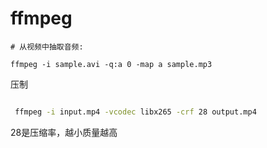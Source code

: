 # ffmpeg

```shell
# 从视频中抽取音频: 

ffmpeg -i sample.avi -q:a 0 -map a sample.mp3
```



压制

```bash

 ffmpeg -i input.mp4 -vcodec libx265 -crf 28 output.mp4
```

28是压缩率，越小质量越高
